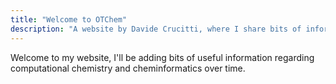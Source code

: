 ```yaml
---
title: "Welcome to OTChem"
description: "A website by Davide Crucitti, where I share bits of information I gather while doing my research"
---
```


Welcome to my website, I'll be adding bits of useful information regarding computational chemistry and cheminformatics over time.
